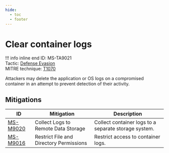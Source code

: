 ```yaml
---
hide:
  - toc
  - footer
---
```


# Clear container logs

!!! info inline end
    ID: MS-TA9021<br>
    Tactic: [Defense Evasion](../tactics/DefenseEvasion/index.md) <br>
    MITRE technique: [T1070](https://attack.mitre.org/techniques/T1070/)

Attackers may delete the application or OS logs on a compromised container in an attempt to prevent detection of their activity.

## Mitigations

|ID|Mitigation|Description|
|--|----------|-----------|
|[MS-M9020](../mitigations/MS-M9020%20Collect%20Logs%20to%20Remote%20Data%20Storage.md)|Collect Logs to Remote Data Storage|Collect container logs to a separate storage system.|
|[MS-M9016](../mitigations/MS-M9016%20Restrict%20File%20and%20Directory%20Permissions.md)|Restrict File and Directory Permissions|Restrict access to container logs.|